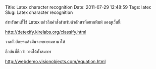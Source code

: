Title: Latex character recognition 
Date: 2011-07-29 12:48:59
Tags: latex 
Slug: Latex character recognition 


สำหรับคนที่ใช้ Latex แล้วลืมคำสั่งสำหรับตัวอักษรที่อยากพิมพ์ ลองดูเว็บนี้

<a href="http://detexify.kirelabs.org/classify.html">http://detexify.kirelabs.org/classify.html</a>

วาดตัวอักษรแล้วมันจะพยายามหามาให้

อีกอันที่ดีกว่า วาดได้ทั้งสมการ

<a href="http://webdemo.visionobjects.com/equation.html">http://webdemo.visionobjects.com/equation.html</a>
